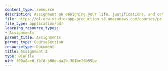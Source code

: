 ```yaml
---
content_type: resource
description: Assignment on designing your life, justifications, and confessions.
file: https://ol-ocw-studio-app-production.s3.amazonaws.com/courses/pe-550-designing-your-life-spring-2009/f09a8ae0fbf8b80eda2b301be26b55be_MITPE_550iap09_s09_assn02_iap07.pdf
file_type: application/pdf
learning_resource_types:
- Assignments
parent_title: Assignments
parent_type: CourseSection
resourcetype: Document
title: Assignment 2
type: OCWFile
uid: f09a8ae0-fbf8-b80e-da2b-301be26b55be
---
```

